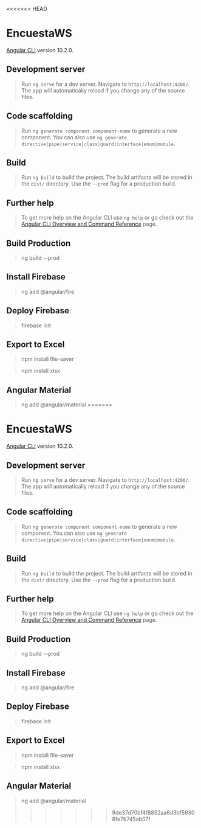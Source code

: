 <<<<<<< HEAD
# EncuestaWS

 [Angular CLI](https://github.com/angular/angular-cli) version 10.2.0.

## Development server

> Run `ng serve` for a dev server. Navigate to `http://localhost:4200/`. The app will automatically reload if you change any of the source files.

## Code scaffolding

> Run `ng generate component component-name` to generate a new component. You can also use `ng generate directive|pipe|service|class|guard|interface|enum|module`.

## Build

> Run `ng build` to build the project. The build artifacts will be stored in the `dist/` directory. Use the `--prod` flag for a production build.

## Further help

> To get more help on the Angular CLI use `ng help` or go check out the [Angular CLI Overview and Command Reference](https://angular.io/cli) page.

## Build Production
> ng build --prod

## Install Firebase

> ng add @angular/fire

## Deploy Firebase
> firebase init

## Export to Excel

> npm install file-saver

> npm install xlsx

## Angular Material

> ng add @angular/material
=======
# EncuestaWS

 [Angular CLI](https://github.com/angular/angular-cli) version 10.2.0.

## Development server

> Run `ng serve` for a dev server. Navigate to `http://localhost:4200/`. The app will automatically reload if you change any of the source files.

## Code scaffolding

> Run `ng generate component component-name` to generate a new component. You can also use `ng generate directive|pipe|service|class|guard|interface|enum|module`.

## Build

> Run `ng build` to build the project. The build artifacts will be stored in the `dist/` directory. Use the `--prod` flag for a production build.

## Further help

> To get more help on the Angular CLI use `ng help` or go check out the [Angular CLI Overview and Command Reference](https://angular.io/cli) page.

## Build Production
> ng build --prod

## Install Firebase

> ng add @angular/fire

## Deploy Firebase
> firebase init

## Export to Excel

> npm install file-saver

> npm install xlsx

## Angular Material

> ng add @angular/material
>>>>>>> 9de37d70bf4f8852aa6d3bf59308fe7b745ab07f
